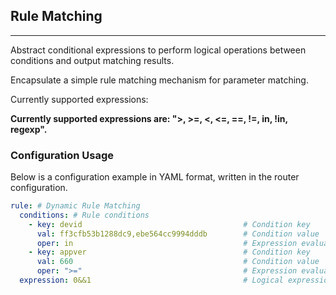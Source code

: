 ## Rule Matching

-----

Abstract conditional expressions to perform logical operations between conditions and output matching results.

Encapsulate a simple rule matching mechanism for parameter matching.

Currently supported expressions:

**Currently supported expressions are: ">, >=, <, <=, ==, !=, in, !in, regexp".**

### Configuration Usage

Below is a configuration example in YAML format, written in the router configuration.

```yaml
rule: # Dynamic Rule Matching
  conditions: # Rule conditions
    - key: devid                                    # Condition key
      val: ff3cfb53b1288dc9,ebe564cc9994dddb        # Condition value
      oper: in                                      # Expression evaluation condition, supports >, >=, <, <=, ==, in, !in, !=, regexp
    - key: appver                                   # Condition key
      val: 660                                      # Condition value
      oper: ">="                                    # Expression evaluation condition, supports >, >=, <, <=, ==, in, !in, !=, regexp
  expression: 0&&1                                  # Logical expression, connected by && or ||, using the index of the conditions array
```